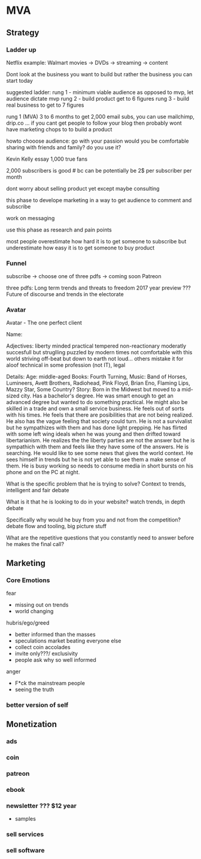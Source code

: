 # MVA
## Strategy 
### Ladder up 

Netflix example: Walmart movies -> DVDs -> streaming -> content

Dont look at the business you want to build but rather the business you can start today

suggested ladder: 
rung 1 - minimum viable audience as opposed to mvp, let audience dictate mvp
rung 2 - build product get to 6 figures
rung 3 - build real business to get to 7 figures

rung 1 (MVA)
3 to 6 months to get 2,000 email subs, you can use mailchimp, drip.co ...
if you cant get people to follow your blog then probably wont have marketing chops to to build a product

howto chooose audience:
	go with your passion
	would you be comfortable sharing with friends and family?
	do you use it?

Kevin Kelly essay 1,000 true fans

2,000 subscribers is good # bc can be potentially be 2$ per subscriber per month

dont worry about selling product yet except maybe consulting

this phase to develope marketing in a way to get audience to comment and subscribe

work on messaging

use this phase as research and pain points

most people overestimate how hard it is to get someone to subscribe but underestimate how easy it is to get someone to buy product

### Funnel

subscribe -> choose one of three pdfs -> coming soon Patreon

three pdfs:
	Long term trends and threats to freedom
	2017 year preview
	??? Future of discourse and trends in the electorate 


### Avatar 

Avatar - The one perfect client 

Name: 

Adjectives:
liberty minded 
practical
tempered
non-reactionary
moderatly succesfull but struglling
puzzled by modern times
not comfortable with this world
striving
off-beat but down to earth
not loud... others mistake it for aloof
technical in some profession (not IT), legal 

Details:
Age: middle-aged
Books: Fourth Turning,
Music: Band of Horses, Lumineers, Avett Brothers, Radiohead, Pink Floyd, Brian Eno, Flaming Lips, Mazzy Star, Some Country?
Story: Born in the Midwest but moved to a mid-sized city. Has a bachelor's degree. He was smart enough to get an advanced degree but wanted to do something practical. He might also be skilled in a trade and own a small service business. He feels out of sorts with his times. He feels that there are posibilities that are not being realized. He also has the vague feeling that society could turn. He is not a survivalist but he sympathizes with them and has done light prepping. He has flirted with some left wing ideals when he was young and then drifted toward libertarianism. He realizes the the liberty parties are not the answer but he is sympathich with them and feels like they have some of the answers. He is searching. He would like to see some news that gives the world context. He sees himself in trends but he is not yet able to see them a make sense of them. He is busy working so needs to consume media in short bursts on his phone and on the PC at night. 

What is the specific problem that he is trying to solve? Context to trends, intelligent and fair debate

What is it that he is looking to do in your website? watch trends, in depth debate

Specifically why would he buy from you and not from the competition? debate flow and tooling, big picture stuff

What are the repetitive questions that you constantly need to answer before he makes the final call?

## Marketing
### Core Emotions

fear
- missing out on trends
- world changing 

hubris/ego/greed
- better informed than the masses
- speculations market beating everyone else
- collect coin accolades
- invite only???/ exclusivity
- people ask why so well informed


anger 
- F*ck the mainstream people
- seeing the truth 

### better version of self

## Monetization

### ads

### coin

### patreon

### ebook

### newsletter ??? $12 year
- samples

### sell services

### sell software
